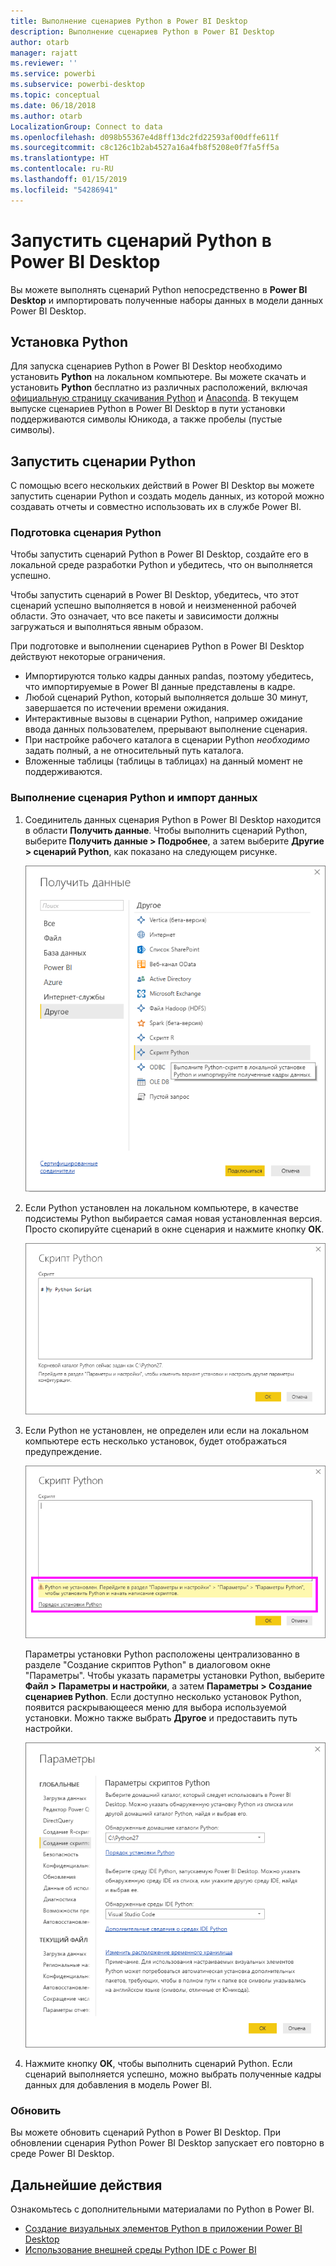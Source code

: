```yaml
---
title: Выполнение сценариев Python в Power BI Desktop
description: Выполнение сценариев Python в Power BI Desktop
author: otarb
manager: rajatt
ms.reviewer: ''
ms.service: powerbi
ms.subservice: powerbi-desktop
ms.topic: conceptual
ms.date: 06/18/2018
ms.author: otarb
LocalizationGroup: Connect to data
ms.openlocfilehash: d098b55367e4d8ff13dc2fd22593af00dffe611f
ms.sourcegitcommit: c8c126c1b2ab4527a16a4fb8f5208e0f7fa5ff5a
ms.translationtype: HT
ms.contentlocale: ru-RU
ms.lasthandoff: 01/15/2019
ms.locfileid: "54286941"
---
```

# <a name="run-python-scripts-in-power-bi-desktop"></a>Запустить сценарий Python в Power BI Desktop
Вы можете выполнять сценарий Python непосредственно в **Power BI Desktop** и импортировать полученные наборы данных в модели данных Power BI Desktop.

## <a name="install-python"></a>Установка Python
Для запуска сценариев Python в Power BI Desktop необходимо установить **Python** на локальном компьютере. Вы можете скачать и установить **Python** бесплатно из различных расположений, включая [официальную страницу скачивания Python](https://www.python.org/) и [Anaconda](https://anaconda.org/anaconda/python/). В текущем выпуске сценариев Python в Power BI Desktop в пути установки поддерживаются символы Юникода, а также пробелы (пустые символы).

## <a name="run-python-scripts"></a>Запустить сценарии Python
С помощью всего нескольких действий в Power BI Desktop вы можете запустить сценарии Python и создать модель данных, из которой можно создавать отчеты и совместно использовать их в службе Power BI.

### <a name="prepare-a-python-script"></a>Подготовка сценария Python
Чтобы запустить сценарий Python в Power BI Desktop, создайте его в локальной среде разработки Python и убедитесь, что он выполняется успешно.

Чтобы запустить сценарий в Power BI Desktop, убедитесь, что этот сценарий успешно выполняется в новой и неизмененной рабочей области. Это означает, что все пакеты и зависимости должны загружаться и выполняться явным образом.

При подготовке и выполнении сценариев Python в Power BI Desktop действуют некоторые ограничения.

* Импортируются только кадры данных pandas, поэтому убедитесь, что импортируемые в Power BI данные представлены в кадре.
* Любой сценарий Python, который выполняется дольше 30 минут, завершается по истечении времени ожидания.
* Интерактивные вызовы в сценарии Python, например ожидание ввода данных пользователем, прерывают выполнение сценария.
* При настройке рабочего каталога в сценарии Python *необходимо* задать полный, а не относительный путь каталога.
* Вложенные таблицы (таблицы в таблицах) на данный момент не поддерживаются. 

### <a name="run-your-python-script-and-import-data"></a>Выполнение сценария Python и импорт данных
1. Соединитель данных сценария Python в Power BI Desktop находится в области **Получить данные**. Чтобы выполнить сценарий Python, выберите **Получить данные &gt; Подробнее**, а затем выберите **Другие &gt; сценарий Python**, как показано на следующем рисунке.
   
   ![](media/desktop-python-scripts/python-scripts-1.png)
2. Если Python установлен на локальном компьютере, в качестве подсистемы Python выбирается самая новая установленная версия. Просто скопируйте сценарий в окне сценария и нажмите кнопку **ОК**.
   
   ![](media/desktop-python-scripts/python-scripts-2.png)
3. Если Python не установлен, не определен или если на локальном компьютере есть несколько установок, будет отображаться предупреждение.
   
   ![](media/desktop-python-scripts/python-scripts-3.png)
   
   Параметры установки Python расположены централизованно в разделе "Создание скриптов Python" в диалоговом окне "Параметры". Чтобы указать параметры установки Python, выберите **Файл > Параметры и настройки**, а затем **Параметры > Создание сценариев Python**. Если доступно несколько установок Python, появится раскрывающееся меню для выбора используемой установки. Можно также выбрать **Другое** и предоставить путь настройки.
   
   ![](media/desktop-python-scripts/python-scripts-4.png)
4. Нажмите кнопку **ОК**, чтобы выполнить сценарий Python. Если сценарий выполняется успешно, можно выбрать полученные кадры данных для добавления в модель Power BI.

### <a name="refresh"></a>Обновить
Вы можете обновить сценарий Python в Power BI Desktop. При обновлении сценария Python Power BI Desktop запускает его повторно в среде Power BI Desktop.

## <a name="next-steps"></a>Дальнейшие действия
Ознакомьтесь с дополнительными материалами по Python в Power BI.

* [Создание визуальных элементов Python в приложении Power BI Desktop](desktop-python-visuals.md)
* [Использование внешней среды Python IDE с Power BI](desktop-python-ide.md)